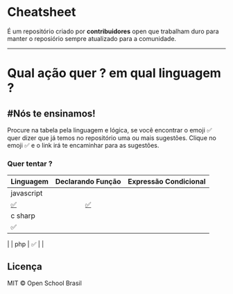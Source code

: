 # Cheatsheet

É um repositório criado por **contribuidores** open que trabalham duro para
manter o reposiório sempre atualizado para a comunidade.

____________________________________________________________________________

# Qual ação quer ? em qual linguagem ?

## #Nós te ensinamos!

Procure na tabela pela linguagem e lógica, se você encontrar o emoji
:white_check_mark: quer dizer que já temos no repositório uma ou mais sugestões.
Clique no emoji :white_check_mark: e o link irá te encaminhar para as sugestões.

### Quer tentar ?

| Linguagem | Declarando Função | Expressão Condicional  |
| ------------- |:-------------:| --------:|
| javascript |
[:white_check_mark:](https://github.com/openschoolbr/cheatsheet/tree/master/readme#DeclaraçãodeFunção) | [:white_check_mark:](https://github.com/openschoolbr/cheatsheet/tree/master/readme#DeclaraçãodeFunção) |
| c sharp |
:white_check_mark: |
   |
| php |
:white_check_mark: |
    |

## Licença
MIT &copy; Open School Brasil
